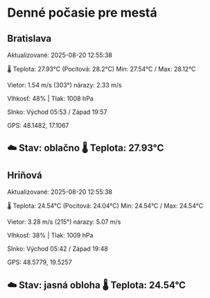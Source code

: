 ﻿# Denné počasie pre mestá

## Bratislava
Aktualizované: 2025-08-20 12:55:38

🌡️ Teplota: 27.93°C 
(Pocitová: 28.2°C)
Min: 27.54°C / Max: 28.12°C

Vietor: 1.54 m/s    (303°) 
nárazy: 2.33 m/s

Vlhkosť: 48% | Tlak: 1008 hPa

Slnko: Východ 05:53 / Západ 19:57

GPS: 48.1482, 17.1067

☁️ Stav: oblačno        🌡️ Teplota: 27.93°C
---

## Hriňová
Aktualizované: 2025-08-20 12:55:38

🌡️ Teplota: 24.54°C 
(Pocitová: 24.04°C)
Min: 24.54°C / Max: 24.54°C

Vietor: 3.28 m/s (215°)
nárazy: 5.07 m/s

Vlhkosť: 38% | Tlak: 1009 hPa

Slnko: Východ 05:42 / Západ 19:48

GPS: 48.5779, 19.5257

☁️ Stav: jasná obloha        🌡️ Teplota: 24.54°C
---
